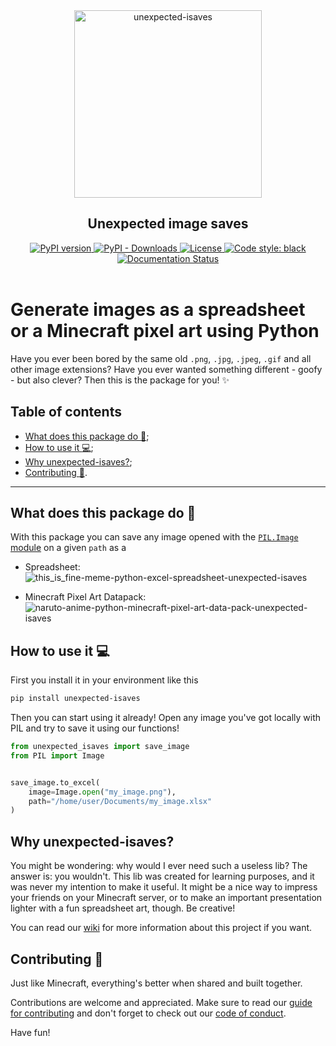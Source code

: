 <div id="header" align="center">
    <img src="https://user-images.githubusercontent.com/42689328/159303554-70eaea67-8840-4889-8683-b54fa7b815cb.png" alt="unexpected-isaves" width=300 />
    <h2> Unexpected image saves </h2>
    <a href="https://badge.fury.io/py/unexpected-isaves">
        <img src="https://badge.fury.io/py/unexpected-isaves.svg" alt="PyPI version"/>
    </a>
    <a href="https://pypi.org/project/unexpected-isaves/">
        <img src="https://img.shields.io/pypi/dm/unexpected-isaves" alt="PyPI - Downloads"/>
    </a>
    <a href="https://github.com/Eric-Mendes/unexpected-isaves/blob/main/LICENSE">
        <img src="https://img.shields.io/badge/license-MIT-blue" alt="License"/>
    </a>
    <a href="https://github.com/psf/black">
        <img src="https://img.shields.io/badge/code%20style-black-000000.svg" alt="Code style: black"/>
    </a>
    <a href="https://unexpected-isaves.readthedocs.io/en/latest/?badge=latest">
        <img src="https://readthedocs.org/projects/unexpected-isaves/badge/?version=latest" alt="Documentation Status"/>
    </a>
</div>
<br/>

<h1> Generate images as a spreadsheet or a Minecraft pixel art using Python </h1>

Have you ever been bored by the same old `.png`, `.jpg`, `.jpeg`, `.gif` and all other image extensions? Have you ever wanted something different - goofy - but also clever? Then this is the package for you! :sparkles:

## Table of contents
- [What does this package do :thinking:](https://github.com/Eric-Mendes/unexpected-isaves#what-does-this-package-do-thinking);
- [How to use it :computer:](https://github.com/Eric-Mendes/unexpected-isaves#how-to-use-it-computer);
- [Why unexpected-isaves?](https://github.com/Eric-Mendes/unexpected-isaves#why-unexpected-isaves);
- [Contributing :pencil:](https://github.com/Eric-Mendes/unexpected-isaves#contributing-pencil).

<hr/>

## What does this package do :thinking:
With this package you can save any image opened with the [`PIL.Image` module](https://pillow.readthedocs.io/en/stable/reference/Image.html) on a given `path` as a
- Spreadsheet:
![this_is_fine-meme-python-excel-spreadsheet-unexpected-isaves](https://user-images.githubusercontent.com/42689328/159305173-7946f75e-999d-479d-8ac6-cd09e89097c0.png)

- Minecraft Pixel Art Datapack:
![naruto-anime-python-minecraft-pixel-art-data-pack-unexpected-isaves](https://user-images.githubusercontent.com/42689328/159305299-12f8086d-0ef4-4e7a-9960-29ad777f8a7f.png)


## How to use it :computer:
First you install it in your environment like this
```bash
pip install unexpected-isaves
```
Then you can start using it already! Open any image you've got locally with PIL and try to save it using our functions!
```python
from unexpected_isaves import save_image
from PIL import Image


save_image.to_excel(
    image=Image.open("my_image.png"),
    path="/home/user/Documents/my_image.xlsx"
)
```

## Why unexpected-isaves?
You might be wondering: why would I ever need such a useless lib? The answer is: you wouldn't. This lib was created for learning purposes, and it was never my intention to make it useful. It might be a nice way to impress your friends on your Minecraft server, or to make an important presentation lighter with a fun spreadsheet art, though. Be creative!

You can read our [wiki](https://github.com/Eric-Mendes/unexpected-isaves/wiki) for more information about this project if you want.

## Contributing :pencil:
Just like Minecraft, everything's better when shared and built together.

Contributions are welcome and appreciated. Make sure to read our [guide for contributing](https://github.com/Eric-Mendes/unexpected_isaves/blob/main/CONTRIBUTING.md) and don't forget to check out our [code of conduct](https://github.com/Eric-Mendes/unexpected_isaves/blob/main/CODE_OF_CONDUCT.md).

Have fun!
